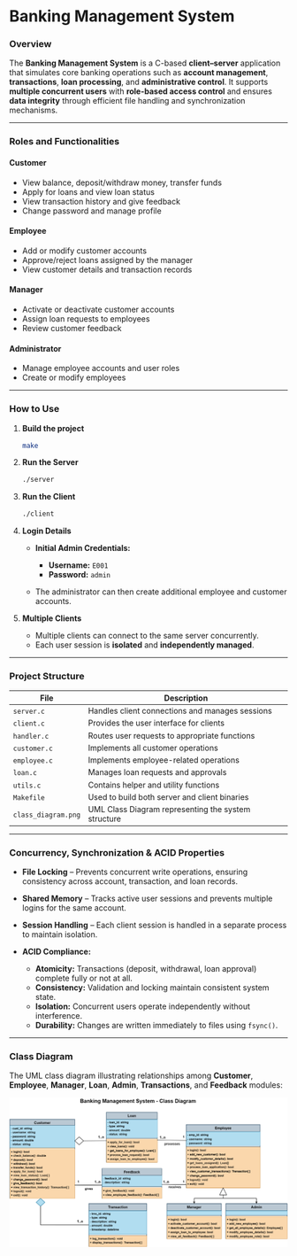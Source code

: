 # **Banking Management System**

### **Overview**

The **Banking Management System** is a C-based **client–server** application that simulates core banking operations such as **account management**, **transactions**, **loan processing**, and **administrative control**.
It supports **multiple concurrent users** with **role-based access control** and ensures **data integrity** through efficient file handling and synchronization mechanisms.

---

### **Roles and Functionalities**

#### Customer

- View balance, deposit/withdraw money, transfer funds
- Apply for loans and view loan status
- View transaction history and give feedback
- Change password and manage profile

#### Employee

- Add or modify customer accounts
- Approve/reject loans assigned by the manager
- View customer details and transaction records

#### Manager

- Activate or deactivate customer accounts
- Assign loan requests to employees
- Review customer feedback

#### Administrator

- Manage employee accounts and user roles
- Create or modify employees

---

### **How to Use**

1. **Build the project**

   ```bash
   make
   ```

2. **Run the Server**

   ```bash
   ./server
   ```

3. **Run the Client**

   ```bash
   ./client
   ```

4. **Login Details**

   - **Initial Admin Credentials:**

     - **Username:** `E001`
     - **Password:** `admin`

   - The administrator can then create additional employee and customer accounts.

5. **Multiple Clients**

   - Multiple clients can connect to the same server concurrently.
   - Each user session is **isolated** and **independently managed**.

---

### **Project Structure**

| File                | Description                                         |
| ------------------- | --------------------------------------------------- |
| `server.c`          | Handles client connections and manages sessions     |
| `client.c`          | Provides the user interface for clients             |
| `handler.c`         | Routes user requests to appropriate functions       |
| `customer.c`        | Implements all customer operations                  |
| `employee.c`        | Implements employee-related operations              |
| `loan.c`            | Manages loan requests and approvals                 |
| `utils.c`           | Contains helper and utility functions               |
| `Makefile`          | Used to build both server and client binaries       |
| `class_diagram.png` | UML Class Diagram representing the system structure |

---

### **Concurrency, Synchronization & ACID Properties**

- **File Locking** – Prevents concurrent write operations, ensuring consistency across account, transaction, and loan records.
- **Shared Memory** – Tracks active user sessions and prevents multiple logins for the same account.
- **Session Handling** – Each client session is handled in a separate process to maintain isolation.
- **ACID Compliance:**

  - **Atomicity:** Transactions (deposit, withdrawal, loan approval) complete fully or not at all.
  - **Consistency:** Validation and locking maintain consistent system state.
  - **Isolation:** Concurrent users operate independently without interference.
  - **Durability:** Changes are written immediately to files using `fsync()`.

---

### **Class Diagram**

The UML class diagram illustrating relationships among **Customer**, **Employee**, **Manager**, **Loan**, **Admin**, **Transactions**, and **Feedback** modules:

![Class Diagram](./class_diagram.png)

